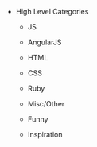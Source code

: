 * High Level Categories
	* JS
	* AngularJS
	* HTML
	* CSS
	
	* Ruby
	* Misc/Other
	* Funny
	* Inspiration

